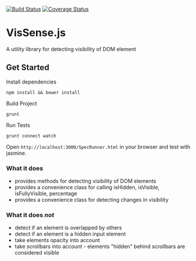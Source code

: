 [![Build Status](https://api.travis-ci.org/vissense/vissense.png?branch=master)](https://api.travis-ci.org/vissense/vissense)
[![Coverage Status](https://coveralls.io/repos/vissense/vissense/badge.png)](https://coveralls.io/r/vissense/vissense)

# VisSense.js

A utility library for detecting visibility of DOM element

## Get Started

Install dependencies

`npm install && bower install`

Build Project

`grunt`

Run Tests

`grunt connect watch`

Open `http://localhost:3000/SpecRunner.html` in your browser and test with jasmine.


### What it does
 * provides methods for detecting visibility of DOM elements
 * provides a convenience class for calling isHidden, isVisible, isFullyVisible, percentage
 * provides a convenience class for detecting changes in visibility

### What it does *not*
 * detect if an element is overlapped by others
 * detect if an element is a hidden input element
 * take elements opacity into account
 * take scrollbars into account - elements "hidden" behind scrollbars are considered visible
